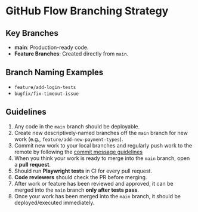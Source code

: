 # GitHub Flow Branching Strategy

## Key Branches

- **main**: Production-ready code.
- **Feature Branches**: Created directly from `main`.

## Branch Naming Examples

- `feature/add-login-tests`
- `bugfix/fix-timeout-issue`

## Guidelines

1. Any code in the `main` branch should be deployable.
2. Create new descriptively-named branches off the `main` branch for new work (e.g., `feature/add-new-payment-types`).
3. Commit new work to your local branches and regularly push work to the remote by following the [commit message guidelines](docs\COMMIT_MESSAGE_GUIDELINES.md)
4. When you think your work is ready to merge into the `main` branch, open a **pull request**.
5. Should run **Playwright tests** in CI for every pull request.
6. **Code reviewers** should check the PR before merging.
7. After work or feature has been reviewed and approved, it can be merged into the `main` branch **only after tests pass**.
8. Once your work has been merged into the `main` branch, it should be deployed/executed immediately.
